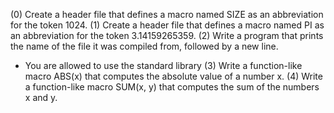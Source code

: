 (0) Create a header file that defines a macro named SIZE as an abbreviation for the token 1024.
(1) Create a header file that defines a macro named PI as an abbreviation for the token 3.14159265359.
(2) Write a program that prints the name of the file it was compiled from, followed by a new line.

* You are allowed to use the standard library
(3) Write a function-like macro ABS(x) that computes the absolute value of a number x.
(4) Write a function-like macro SUM(x, y) that computes the sum of the numbers x and y.
